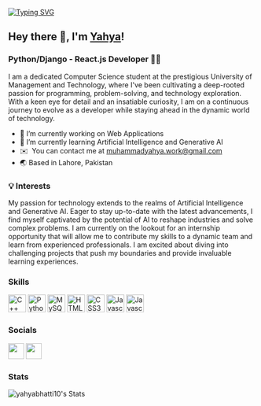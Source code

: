 [![Typing SVG](https://readme-typing-svg.demolab.com?font=Fira+Code&size=60&duration=3500&pause=1000&color=DDFE35&center=true&vCenter=true&width=1500&height=100&lines=Python+%7C+Django+%7C+ReactJS)](https://git.io/typing-svg)

## Hey there 👋, I'm [Yahya](https://www.linkedin.com/in/muhammad-yahya10)!

### Python/Django - React.js Developer 🧠🌐

I am a dedicated Computer Science student at the prestigious University of Management and Technology, where I've been cultivating a deep-rooted passion for programming, problem-solving, and technology exploration. With a keen eye for detail and an insatiable curiosity, I am on a continuous journey to evolve as a developer while staying ahead in the dynamic world of technology.


- 🔭 I’m currently working on Web Applications
- 🌱 I’m currently learning Artificial Intelligence and Generative AI
- ✉️  You can contact me at [muhammadyahya.work@gmail.com](mailto:muhammadyahya.work@gmail.com)
- 🌏 Based in Lahore, Pakistan

### 💡 Interests
My passion for technology extends to the realms of Artificial Intelligence and Generative AI. Eager to stay up-to-date with the latest advancements, I find myself captivated by the potential of AI to reshape industries and solve complex problems. I am currently on the lookout for an internship opportunity that will allow me to contribute my skills to a dynamic team and learn from experienced professionals. I am excited about diving into challenging projects that push my boundaries and provide invaluable learning experiences.

### Skills

<p align="left" >
<a href="https://isocpp.org/" target="_blank" rel="noreferrer"><img src="https://brandslogos.com/wp-content/uploads/thumbs/c-logo-vector.svg" width="36" height="36" alt="C++" /></a>
<a href="https://www.python.org/" target="_blank" rel="noreferrer"><img src="https://raw.githubusercontent.com/danielcranney/readme-generator/main/public/icons/skills/python-colored.svg" width="36" height="36" alt="Python" /></a>
<a href="https://www.mysql.com/" target="_blank" rel="noreferrer"><img src="https://cdn.freebiesupply.com/logos/large/2x/mysql-5-logo-png-transparent.png" width="36" height="36" alt="MySQL" /></a>
<a href="https://developer.mozilla.org/en-US/docs/Glossary/HTML5" target="_blank" rel="noreferrer"><img src="https://raw.githubusercontent.com/danielcranney/readme-generator/main/public/icons/skills/html5-colored.svg" width="36" height="36" alt="HTML5" /></a>
<a href="https://www.w3.org/TR/CSS/#css" target="_blank" rel="noreferrer"><img src="https://raw.githubusercontent.com/danielcranney/readme-generator/main/public/icons/skills/css3-colored.svg" width="36" height="36" alt="CSS3" /></a>
<a href="https://developer.mozilla.org/en-US/docs/Web/JavaScript" target="_blank" rel="noreferrer"><img src="https://raw.githubusercontent.com/danielcranney/readme-generator/main/public/icons/skills/javascript-colored.svg" width="36" height="36" alt="Javascript" /></a>
<a href="https://git-scm.com/" target="_blank" rel="noreferrer"><img src="https://www.vectorlogo.zone/logos/git-scm/git-scm-icon.svg" width="36" height="36" alt="Javascript" /></a>
</p>

### Socials

<p align="left"> 
<a href="https://www.linkedin.com/in/muhammad-yahya10" target="_blank" rel="noreferrer"><img src="https://raw.githubusercontent.com/danielcranney/readme-generator/main/public/icons/socials/linkedin.svg" width="32" height="32" /></a>  
<a href="https://twitter.com/yahya_bhatti10" target="_blank" rel="noreferrer"><img src="https://raw.githubusercontent.com/rahuldkjain/github-profile-readme-generator/master/src/images/icons/Social/twitter.svg" width="32" height="32" /></a>
</p>

### Stats
![yahyabhatti10's Stats](https://github-readme-stats.vercel.app/api?username=yahyabhatti10&theme=merko&show_icons=true&hide_border=true&count_private=true)


